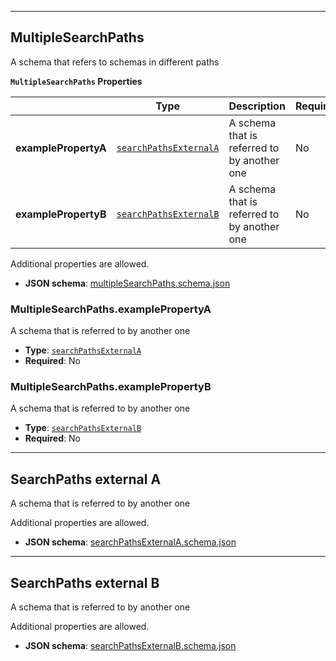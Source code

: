 

---------------------------------------
<a name="reference-multiplesearchpaths"></a>
## MultipleSearchPaths

A schema that refers to schemas in different paths

**`MultipleSearchPaths` Properties**

|   |Type|Description|Required|
|---|---|---|---|
|**examplePropertyA**|[`searchPathsExternalA`](#reference-searchpathsexternala)|A schema that is referred to by another one|No|
|**examplePropertyB**|[`searchPathsExternalB`](#reference-searchpathsexternalb)|A schema that is referred to by another one|No|

Additional properties are allowed.

* **JSON schema**: [multipleSearchPaths.schema.json](https://www.khronos.org/wetzel/just/testing/schema/multipleSearchPaths.schema.json)

### MultipleSearchPaths.examplePropertyA

A schema that is referred to by another one

* **Type**: [`searchPathsExternalA`](#reference-searchpathsexternala)
* **Required**: No

### MultipleSearchPaths.examplePropertyB

A schema that is referred to by another one

* **Type**: [`searchPathsExternalB`](#reference-searchpathsexternalb)
* **Required**: No




---------------------------------------
<a name="reference-searchpathsexternala"></a>
## SearchPaths external A

A schema that is referred to by another one

Additional properties are allowed.

* **JSON schema**: [searchPathsExternalA.schema.json](https://www.khronos.org/wetzel/just/testing/schema/searchPathsExternalA.schema.json)




---------------------------------------
<a name="reference-searchpathsexternalb"></a>
## SearchPaths external B

A schema that is referred to by another one

Additional properties are allowed.

* **JSON schema**: [searchPathsExternalB.schema.json](https://www.khronos.org/wetzel/just/testing/schema/searchPathsExternalB.schema.json)


